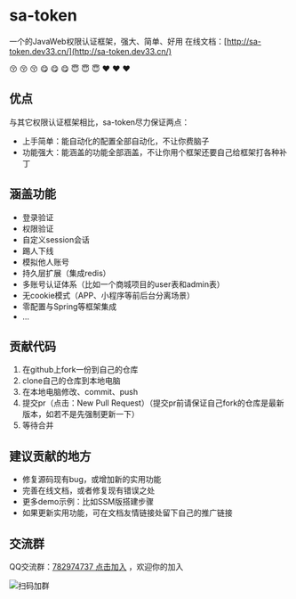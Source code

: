 # sa-token

一个的JavaWeb权限认证框架，强大、简单、好用
在线文档：[http://sa-token.dev33.cn/](http://sa-token.dev33.cn/)

 :kissing_closed_eyes:  :kissing_closed_eyes:  :kissing_closed_eyes:  :yum:  :yum:  :yum: :innocent: :innocent: :innocent:  :heart:  :heart:  :heart:  


## 优点
与其它权限认证框架相比，sa-token尽力保证两点：
- 上手简单：能自动化的配置全部自动化，不让你费脑子
- 功能强大：能涵盖的功能全部涵盖，不让你用个框架还要自己给框架打各种补丁


## 涵盖功能
- 登录验证
- 权限验证
- 自定义session会话
- 踢人下线
- 模拟他人账号
- 持久层扩展（集成redis）
- 多账号认证体系（比如一个商城项目的user表和admin表）
- 无cookie模式（APP、小程序等前后台分离场景）
- 零配置与Spring等框架集成
- ...


## 贡献代码
1. 在github上fork一份到自己的仓库
2. clone自己的仓库到本地电脑
3. 在本地电脑修改、commit、push
4. 提交pr（点击：New Pull Request）（提交pr前请保证自己fork的仓库是最新版本，如若不是先强制更新一下）
5. 等待合并

## 建议贡献的地方
- 修复源码现有bug，或增加新的实用功能
- 完善在线文档，或者修复现有错误之处
- 更多demo示例：比如SSM版搭建步骤 
- 如果更新实用功能，可在文档友情链接处留下自己的推广链接


## 交流群
QQ交流群：[782974737 点击加入](https://jq.qq.com/?_wv=1027&k=5DHN5Ib) ，欢迎你的加入


![扫码加群](https://color-test.oss-cn-qingdao.aliyuncs.com/sqlfly-doc/qqq.png ':size=150')


